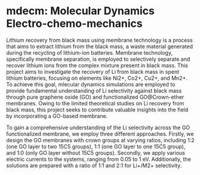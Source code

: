# mdecm: Molecular Dynamics Electro-chemo-mechanics

Lithium recovery from black mass using membrane technology is a process that aims to extract lithium from the black mass, a waste material generated during the recycling of lithium-ion batteries. Membrane technology, specifically membrane separation, is employed to selectively separate and recover lithium ions from the complex mixture present in black mass. This project aims to investigate the recovery of Li from black mass in spent lithium batteries, focusing on elements like Ni2+, Co2+, Cu2+, and Mn2+. To achieve this goal, mlecular dynamics simulations are employed to provide fundamental understanding of Li selectivity against black mass through  pure graphene oxide (GO) and functionalized GO@Crown-ether membranes. Owing to the limited theoretical studies on Li recovery from black mass, this project seeks to contribute valuable insights into the field by incorporating a GO-based membrane.

To gain a comprehensive understanding of the Li selectivity across the GO functionalized membrane, we employ three different approaches. Firstly, we design the GO membranes with crown groups at varying ratios, including 1:2 (one GO layer to two 15C5 groups), 1:1 (one GO layer to one 15C5 group), and 1:0 (only GO layer without 15C5 groups). Secondly, we apply various electric currents to the systems, ranging from 0.05 to 1 eV. Additionally, the solutions are prepared with a ratio of 1:1 and 2:1 for Li+/M2+ selectivity.
